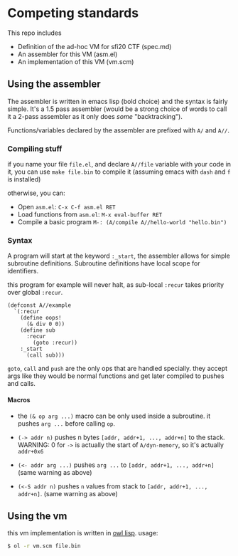 # Competing standards

This repo includes

- Definition of the ad-hoc VM for sfi20 CTF (spec.md)
- An assembler for this VM (asm.el)
- An implementation of this VM (vm.scm)

## Using the assembler

The assembler is written in emacs lisp (bold choice) and the syntax is fairly simple.
It's a 1.5 pass assembler (would be a strong choice of words to call it a 2-pass assembler as it only does *some* "backtracking").

Functions/variables declared by the assembler are prefixed with `A/` and `A//`.

### Compiling stuff

if you name your file `file.el`, and declare `A//file` variable with your code in it, you can use `make file.bin` to compile it (assuming emacs with `dash` and `f` is installed)

otherwise, you can:

- Open `asm.el`: `C-x C-f asm.el RET`
- Load functions from `asm.el`: `M-x eval-buffer RET`
- Compile a basic program `M-: (A/compile A//hello-world "hello.bin")`

### Syntax

A program will start at the keyword `:_start`, the assembler allows for simple subroutine definitions.
Subroutine definitions have local scope for identifiers.

this program for example will never halt, as sub-local `:recur` takes priority over global `:recur`.
```elisp
(defconst A//example
  `(:recur
    (define oops!
      (& div 0 0))
    (define sub
      :recur
        (goto :recur))
    :_start
      (call sub)))
```

`goto`, `call` and `push` are the only ops that are handled specially.
they accept args like they would be normal functions and get later compiled to pushes and calls.

#### Macros

- the `(& op arg ...)` macro can be only used inside a subroutine. it pushes `arg ...` before calling `op`.

- `(-> addr n)` pushes n bytes `[addr, addr+1, ..., addr+n]` to the stack. WARNING: 0 for `->` is actually the start of `A/dyn-memory`, so it's actually `addr+0x6`

- `(<- addr arg ...)` pushes `arg ...` to `[addr, addr+1, ..., addr+n]` (same warning as above)

- `(<-S addr n)` pushes `n` values from stack to `[addr, addr+1, ..., addr+n]`. (same warning as above)


## Using the vm

this vm implementation is written in [owl lisp](https://gitlab.com/owl-lisp/owl).
usage:

```sh
$ ol -r vm.scm file.bin
```
